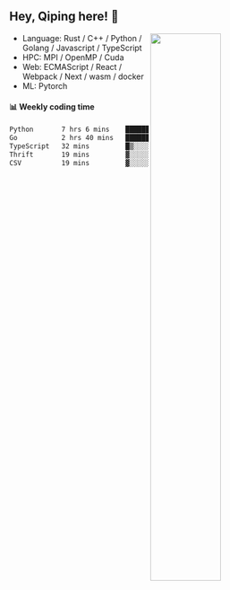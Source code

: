 

## Hey, Qiping here! :wave:

[<img align="right" width="50%" src="https://github-readme-stats.vercel.app/api?username=ppppqp&theme=dark&show_icons=true">](https://metrics.lecoq.io/ppppqp?template=classic)



-   Language: Rust / C++ / Python / Golang / Javascript / TypeScript
-   HPC: MPI / OpenMP / Cuda
-   Web: ECMAScript / React / Webpack / Next / wasm / docker
-   ML: Pytorch



#### :bar_chart: Weekly coding time

<!--START_SECTION:waka-->

```txt
Python       7 hrs 6 mins    ███████████████▓░░░░░░░░░   62.53 %
Go           2 hrs 40 mins   ██████░░░░░░░░░░░░░░░░░░░   23.52 %
TypeScript   32 mins         █▒░░░░░░░░░░░░░░░░░░░░░░░   04.73 %
Thrift       19 mins         ▓░░░░░░░░░░░░░░░░░░░░░░░░   02.87 %
CSV          19 mins         ▓░░░░░░░░░░░░░░░░░░░░░░░░   02.81 %
```

<!--END_SECTION:waka-->
